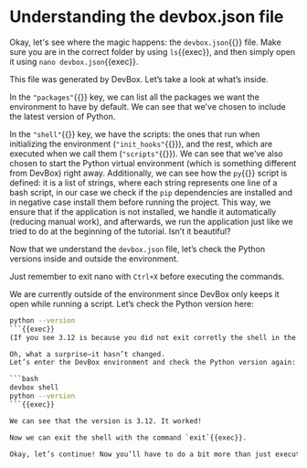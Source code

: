 # Understanding the devbox.json file

Okay, let's see where the magic happens: the `devbox.json`{{}} file. Make sure you are in the correct folder by using `ls`{{exec}}, and then simply open it using `nano devbox.json`{{exec}}.

This file was generated by DevBox. Let’s take a look at what’s inside.

In the `"packages"`{{}} key, we can list all the packages we want the environment to have by default. We can see that we've chosen to include the latest version of Python.

In the `"shell"`{{}} key, we have the scripts: the ones that run when initializing the environment (`"init_hooks"`{{}}), and the rest, which are executed when we call them (`"scripts"`{{}}). We can see that we’ve also chosen to start the Python virtual environment (which is something different from DevBox) right away. Additionally, we can see how the `py`{{}} script is defined: it is a list of strings, where each string represents one line of a bash script, in our case we check if the `pip` dependencies are installed and in negative case install them before running the project. This way, we ensure that if the application is not installed, we handle it automatically (reducing manual work), and afterwards, we run the application just like we tried to do at the beginning of the tutorial. Isn’t it beautiful?

Now that we understand the `devbox.json` file, let’s check the Python versions inside and outside the environment.

Just remember to exit nano with `Ctrl+X` before executing the commands.

We are currently outside of the environment since DevBox only keeps it open while running a script. Let’s check the Python version here:

```bash
python --version
```{{exec}}
(If you see 3.12 is because you did not exit corretly the shell in the previous step, just run `exit`{{exec}} and try again)

Oh, what a surprise—it hasn’t changed.
Let’s enter the DevBox environment and check the Python version again:

```bash
devbox shell
python --version
```{{exec}}

We can see that the version is 3.12. It worked!

Now we can exit the shell with the command `exit`{{exec}}.

Okay, let’s continue! Now you’ll have to do a bit more than just executing commands.
